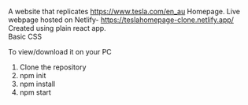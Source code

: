 A website that replicates https://www.tesla.com/en_au Homepage.
Live webpage hosted on Netlify- https://teslahomepage-clone.netlify.app/
Created using plain react app.  
Basic CSS 

To view/download it on your PC 

1. Clone the repository 
2. npm init
3. npm install
4. npm start 

